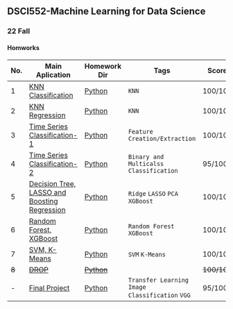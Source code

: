 ## DSCI552-Machine Learning for Data Science
### 22 Fall	

#### Homworks
|No.| Main Aplication |Homework Dir|Tags|Score|
|---|------------------|-----------|----|-----|
|1|[KNN Classification](https://github.com/Notrew/DSCI-552/blob/main/Homework%201/Homework1.pdf)|[Python](https://github.com/Notrew/DSCI-552/tree/main/Homework%201) |`KNN`|100/100|
|2|[KNN Regression](https://github.com/Notrew/DSCI-552/blob/main/Homework%202/Homework2.pdf)|[Python](https://github.com/Notrew/DSCI-552/tree/main/Homework%202) |`KNN`|100/100|
|3|[Time Series Classification-1](https://github.com/Notrew/DSCI-552/blob/main/Homework%203/Homework3.pdf)|[Python](https://github.com/Notrew/DSCI-552/tree/main/Homework%203)|`Feature Creation/Extraction`|100/100|
|4|[Time Series Classification-2](https://github.com/Notrew/DSCI-552/blob/main/Homework%204/Homework4.pdf)|[Python](https://github.com/Notrew/DSCI-552/tree/main/Homework%204) |`Binary and Multicalss Classification`|95/100|
|5|[Decision Tree, LASSO and Boosting Regression](https://github.com/Notrew/DSCI-552/blob/main/Homework%205/Homework5.pdf)|[Python](https://github.com/Notrew/DSCI-552/tree/main/Homework%205) |`Ridge` `LASSO` `PCA` `XGBoost`|100/100|
|6|[Random Forest, XGBoost](https://github.com/Notrew/DSCI-552/blob/main/Homework%206/Homework6.pdf)|[Python](https://github.com/Notrew/DSCI-552/tree/main/Homework%206) |`Random Forest` `XGBoost`|100/100|
|7|[SVM, K-Means](https://github.com/Notrew/DSCI-552/blob/main/Homework%207/Homework7.pdf)|[Python](https://github.com/Notrew/DSCI-552/tree/main/Homework%207)| `SVM` `K-Means`|100/100|
|~~8~~|[~~DROP~~](https://github.com/Notrew/DSCI-552/blob/main/Homework%208/Homework8.pdf)|[~~Python~~](https://github.com/Notrew/DSCI-552/tree/main/Homework%208) ||~~100/100~~|
|-|[Final Project](https://github.com/Notrew/DSCI-552/blob/main/project/Final%20Project.pdf)|[Python](https://github.com/Notrew/iRecycler-App-Building-main/tree/main/scr) |`Transfer Learning` `Image Classification` `VGG`|95/100|

